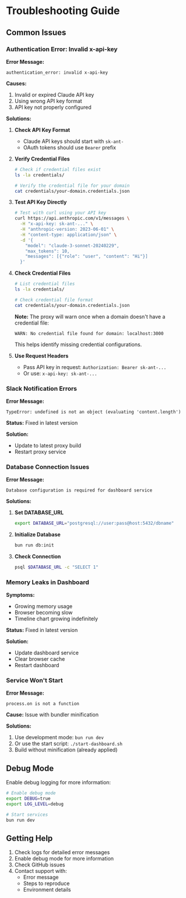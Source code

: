 # Troubleshooting Guide

## Common Issues

### Authentication Error: Invalid x-api-key

**Error Message:**

```
authentication_error: invalid x-api-key
```

**Causes:**

1. Invalid or expired Claude API key
2. Using wrong API key format
3. API key not properly configured

**Solutions:**

1. **Check API Key Format**

   - Claude API keys should start with `sk-ant-`
   - OAuth tokens should use `Bearer` prefix

2. **Verify Credential Files**

   ```bash
   # Check if credential files exist
   ls -la credentials/

   # Verify the credential file for your domain
   cat credentials/your-domain.credentials.json
   ```

3. **Test API Key Directly**

   ```bash
   # Test with curl using your API key
   curl https://api.anthropic.com/v1/messages \
     -H "x-api-key: sk-ant-..." \
     -H "anthropic-version: 2023-06-01" \
     -H "content-type: application/json" \
     -d '{
       "model": "claude-3-sonnet-20240229",
       "max_tokens": 10,
       "messages": [{"role": "user", "content": "Hi"}]
     }'
   ```

4. **Check Credential Files**

   ```bash
   # List credential files
   ls -la credentials/

   # Check credential file format
   cat credentials/your-domain.credentials.json
   ```

   **Note:** The proxy will warn once when a domain doesn't have a credential file:

   ```
   WARN: No credential file found for domain: localhost:3000
   ```

   This helps identify missing credential configurations.

5. **Use Request Headers**
   - Pass API key in request: `Authorization: Bearer sk-ant-...`
   - Or use: `x-api-key: sk-ant-...`

### Slack Notification Errors

**Error Message:**

```
TypeError: undefined is not an object (evaluating 'content.length')
```

**Status:** Fixed in latest version

**Solution:**

- Update to latest proxy build
- Restart proxy service

### Database Connection Issues

**Error Message:**

```
Database configuration is required for dashboard service
```

**Solutions:**

1. **Set DATABASE_URL**

   ```bash
   export DATABASE_URL="postgresql://user:pass@host:5432/dbname"
   ```

2. **Initialize Database**

   ```bash
   bun run db:init
   ```

3. **Check Connection**
   ```bash
   psql $DATABASE_URL -c "SELECT 1"
   ```

### Memory Leaks in Dashboard

**Symptoms:**

- Growing memory usage
- Browser becoming slow
- Timeline chart growing indefinitely

**Status:** Fixed in latest version

**Solution:**

- Update dashboard service
- Clear browser cache
- Restart dashboard

### Service Won't Start

**Error Message:**

```
process.on is not a function
```

**Cause:** Issue with bundler minification

**Solutions:**

1. Use development mode: `bun run dev`
2. Or use the start script: `./start-dashboard.sh`
3. Build without minification (already applied)

## Debug Mode

Enable debug logging for more information:

```bash
# Enable debug mode
export DEBUG=true
export LOG_LEVEL=debug

# Start services
bun run dev
```

## Getting Help

1. Check logs for detailed error messages
2. Enable debug mode for more information
3. Check GitHub issues
4. Contact support with:
   - Error message
   - Steps to reproduce
   - Environment details
